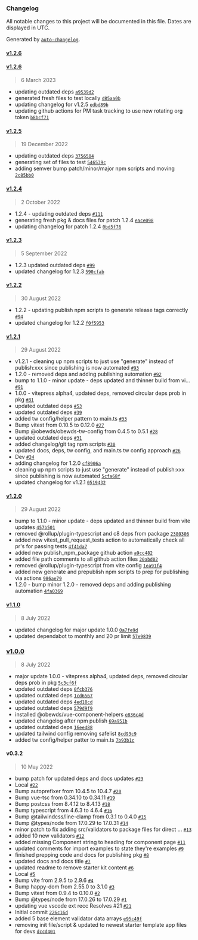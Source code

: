 ### Changelog

All notable changes to this project will be documented in this file. Dates are displayed in UTC.

Generated by [`auto-changelog`](https://github.com/CookPete/auto-changelog).

#### [v1.2.6](https://github.com/obewds/vue-validators/compare/v1.2.6...v1.2.6)

#### [v1.2.6](https://github.com/obewds/vue-validators/compare/v1.2.5...v1.2.6)

> 6 March 2023

- updating outdated deps [`a9539d2`](https://github.com/obewds/vue-validators/commit/a9539d201c3465d6582e2562d898d8d28afa51d7)
- generated fresh files to test locally [`d85aa0b`](https://github.com/obewds/vue-validators/commit/d85aa0b0577bbbea3250cd5916d96d52e01cb660)
- updating changelog for v1.2.5 [`edbd89b`](https://github.com/obewds/vue-validators/commit/edbd89b6f1080f4bff73934ae4abe481209722b0)
- updating github actions for PM task tracking to use new rotating org token [`b8bcf71`](https://github.com/obewds/vue-validators/commit/b8bcf71d0f82d19f63a1fd59cacf03847a095162)

#### [v1.2.5](https://github.com/obewds/vue-validators/compare/v1.2.4...v1.2.5)

> 19 December 2022

- updating outdated deps [`3756504`](https://github.com/obewds/vue-validators/commit/375650412b61526717bb5dce49bd75d38783a4ed)
- generating set of files to test [`546539c`](https://github.com/obewds/vue-validators/commit/546539c8ec52160cdb66a2f3baef98cc231162b5)
- adding semver bump patch/minor/major npm scripts and moving [`2c85bb0`](https://github.com/obewds/vue-validators/commit/2c85bb050969825e54136d8fc51d5ca65549d258)

#### [v1.2.4](https://github.com/obewds/vue-validators/compare/v1.2.3...v1.2.4)

> 2 October 2022

- 1.2.4 - updating outdated deps [`#111`](https://github.com/obewds/vue-validators/pull/111)
- generating fresh pkg & docs files for patch 1.2.4 [`eace098`](https://github.com/obewds/vue-validators/commit/eace0988a28a7e55dc3405e87656faaee179d2c3)
- updating changelog for patch 1.2.4 [`0bd5f76`](https://github.com/obewds/vue-validators/commit/0bd5f766fcb12c11e5046423dcfe1d8b2c142ddd)

#### [v1.2.3](https://github.com/obewds/vue-validators/compare/v1.2.2...v1.2.3)

> 5 September 2022

- 1.2.3 updated outdated deps [`#99`](https://github.com/obewds/vue-validators/pull/99)
- updated changelog for 1.2.3 [`590cfab`](https://github.com/obewds/vue-validators/commit/590cfab48df00c1d15d951fdb3a14af8459dfb0d)

#### [v1.2.2](https://github.com/obewds/vue-validators/compare/v1.2.1...v1.2.2)

> 30 August 2022

- 1.2.2 - updating publish npm scripts to generate release tags correctly [`#94`](https://github.com/obewds/vue-validators/pull/94)
- updated changelog for 1.2.2 [`f0f5953`](https://github.com/obewds/vue-validators/commit/f0f5953862f5747ff3d92e6e8d5381259f7955cc)

#### [v1.2.1](https://github.com/obewds/vue-validators/compare/v1.2.0...v1.2.1)

> 29 August 2022

- v1.2.1 - cleaning up npm scripts to just use "generate" instead of publish:xxx since publishing is now automated [`#93`](https://github.com/obewds/vue-validators/pull/93)
- 1.2.0 - removed deps and adding publishing automation [`#92`](https://github.com/obewds/vue-validators/pull/92)
- bump to 1.1.0 - minor update - deps updated and thinner build from vi… [`#91`](https://github.com/obewds/vue-validators/pull/91)
- 1.0.0 - vitepress alpha4, updated deps, removed circular deps prob in pkg [`#81`](https://github.com/obewds/vue-validators/pull/81)
- updated outdated deps [`#53`](https://github.com/obewds/vue-validators/pull/53)
- updated outdated deps [`#39`](https://github.com/obewds/vue-validators/pull/39)
- added tw config/helper pattern to main.ts [`#33`](https://github.com/obewds/vue-validators/pull/33)
- Bump vitest from 0.10.5 to 0.12.0 [`#27`](https://github.com/obewds/vue-validators/pull/27)
- Bump @obewds/obewds-tw-config from 0.4.5 to 0.5.1 [`#28`](https://github.com/obewds/vue-validators/pull/28)
- updated outdated deps [`#31`](https://github.com/obewds/vue-validators/pull/31)
- added changelog/git tag npm scripts [`#30`](https://github.com/obewds/vue-validators/pull/30)
- updated docs, deps, tw config, and main.ts tw config approach [`#26`](https://github.com/obewds/vue-validators/pull/26)
- Dev [`#24`](https://github.com/obewds/vue-validators/pull/24)
- adding changelog for 1.2.0 [`cf8906a`](https://github.com/obewds/vue-validators/commit/cf8906aa7fb8031078b70ae933832deb5c00722e)
- cleaning up npm scripts to just use "generate" instead of publish:xxx since publishing is now automated [`5cfa68f`](https://github.com/obewds/vue-validators/commit/5cfa68f5ff0eda2cfefa6298258038e32a5038ee)
- updated changelog for v1.2.1 [`0519432`](https://github.com/obewds/vue-validators/commit/0519432f7674c367ec38f87f70bac3497390ab0e)

#### [v1.2.0](https://github.com/obewds/vue-validators/compare/v1.1.0...v1.2.0)

> 29 August 2022

- bump to 1.1.0 - minor update - deps updated and thinner build from vite updates [`457b501`](https://github.com/obewds/vue-validators/commit/457b50104c0fa7e8309230acfa390afa6706a3cb)
- removed @rollup/plugin-typescript and c8 deps from package [`2380306`](https://github.com/obewds/vue-validators/commit/2380306a597ab2ca07d232ba07a2fa2a38ea430c)
- added new vitest_pull_request_tests action to automatically check all pr's for passing tests [`4f41da7`](https://github.com/obewds/vue-validators/commit/4f41da755c7cb1f24ba0060fa05aee52a7aee07c)
- added new publish_npm_package github action [`a9cc482`](https://github.com/obewds/vue-validators/commit/a9cc482089eac488ce9f40f16cd0da36f74f5e68)
- added file path comments to all github action files [`20abd02`](https://github.com/obewds/vue-validators/commit/20abd0274c5f78b6a07bbe8be7a7e6b6c2b8254c)
- removed @rollup/plugin-typescript from vite config [`1ea91f4`](https://github.com/obewds/vue-validators/commit/1ea91f4d8f0d41109dcdb6fcc96c4eccffd701d4)
- added new generate and prepublish npm scripts to prep for publishing via actions [`986ae79`](https://github.com/obewds/vue-validators/commit/986ae79127c81c390162fbc34f07fb1571230b9c)
- 1.2.0 - bump minor 1.2.0 - removed deps and adding publishing automation [`4fa0369`](https://github.com/obewds/vue-validators/commit/4fa0369b87aabde82da446f32e8f4b687d9602fd)

#### [v1.1.0](https://github.com/obewds/vue-validators/compare/v1.0.0...v1.1.0)

> 8 July 2022

- updated changelog for major update 1.0.0 [`0a7fe9d`](https://github.com/obewds/vue-validators/commit/0a7fe9dfd2aafee3d31168d881cb319cbfb28d62)
- updated dependabot to monthly and 20 pr limit [`57e9839`](https://github.com/obewds/vue-validators/commit/57e9839db5bb4c93b4a9dd7a799cac9360a98883)

### [v1.0.0](https://github.com/obewds/vue-validators/compare/v0.3.2...v1.0.0)

> 8 July 2022

- major update 1.0.0 - vitepress alpha4, updated deps, removed circular deps prob in pkg [`5c3cf6f`](https://github.com/obewds/vue-validators/commit/5c3cf6f7a3d19d8b1c4e8dfbeac86540251def00)
- updated outdated deps [`0fcb376`](https://github.com/obewds/vue-validators/commit/0fcb3765bf0d2dd9a5ed40be37d4262da631cab1)
- updated outdated deps [`1cd6567`](https://github.com/obewds/vue-validators/commit/1cd656730b798067d9d023a89dfbcedbc062c84f)
- updated outdated deps [`4ed18cd`](https://github.com/obewds/vue-validators/commit/4ed18cda9a85066157d306cb0f945a1b4f40f27b)
- updated outdated deps [`579d9f9`](https://github.com/obewds/vue-validators/commit/579d9f91873e8ee3f787e12b131ca57985ead73e)
- installed @obewds/vue-component-helpers [`e836c4d`](https://github.com/obewds/vue-validators/commit/e836c4ddf2f78ccb0f9e844fbe9c89e39ba735d6)
- updated changelog after npm publish [`69a951b`](https://github.com/obewds/vue-validators/commit/69a951baceeec9590e81687bcb4e4e6d79173b4d)
- updated outdated deps [`16ee488`](https://github.com/obewds/vue-validators/commit/16ee488e1df582a94b224444fc49c8aa80223e5a)
- updated tailwind config removing safelist [`8cd93c9`](https://github.com/obewds/vue-validators/commit/8cd93c90b9493c520786c99818506aff61ed2fab)
- added tw config/helper patter to main.ts [`7b93b1c`](https://github.com/obewds/vue-validators/commit/7b93b1c21024a49fab9c98265e0450a3328a7dc8)

#### v0.3.2

> 10 May 2022

- bump patch for updated deps and docs updates [`#23`](https://github.com/obewds/vue-validators/pull/23)
- Local [`#22`](https://github.com/obewds/vue-validators/pull/22)
- Bump autoprefixer from 10.4.5 to 10.4.7 [`#20`](https://github.com/obewds/vue-validators/pull/20)
- Bump vue-tsc from 0.34.10 to 0.34.11 [`#19`](https://github.com/obewds/vue-validators/pull/19)
- Bump postcss from 8.4.12 to 8.4.13 [`#18`](https://github.com/obewds/vue-validators/pull/18)
- Bump typescript from 4.6.3 to 4.6.4 [`#16`](https://github.com/obewds/vue-validators/pull/16)
- Bump @tailwindcss/line-clamp from 0.3.1 to 0.4.0 [`#15`](https://github.com/obewds/vue-validators/pull/15)
- Bump @types/node from 17.0.29 to 17.0.31 [`#14`](https://github.com/obewds/vue-validators/pull/14)
- minor patch to fix adding src/validators to package files for direct … [`#13`](https://github.com/obewds/vue-validators/pull/13)
- added 10 new validators [`#12`](https://github.com/obewds/vue-validators/pull/12)
- added missing Component string to heading for component page [`#11`](https://github.com/obewds/vue-validators/pull/11)
- updated comments for import examples to state they're examples [`#9`](https://github.com/obewds/vue-validators/pull/9)
- finished prepping code and docs for publishing pkg [`#8`](https://github.com/obewds/vue-validators/pull/8)
- updated docs and docs title [`#7`](https://github.com/obewds/vue-validators/pull/7)
- updated readme to remove starter kit content [`#6`](https://github.com/obewds/vue-validators/pull/6)
- Local [`#5`](https://github.com/obewds/vue-validators/pull/5)
- Bump vite from 2.9.5 to 2.9.6 [`#4`](https://github.com/obewds/vue-validators/pull/4)
- Bump happy-dom from 2.55.0 to 3.1.0 [`#3`](https://github.com/obewds/vue-validators/pull/3)
- Bump vitest from 0.9.4 to 0.10.0 [`#2`](https://github.com/obewds/vue-validators/pull/2)
- Bump @types/node from 17.0.26 to 17.0.29 [`#1`](https://github.com/obewds/vue-validators/pull/1)
- updating vue vscode ext recc Resolves #21 [`#21`](https://github.com/obewds/vue-validators/issues/21)
- Initial commit [`226c16d`](https://github.com/obewds/vue-validators/commit/226c16d9be7a3a46638fa2409f4d68bc23155eff)
- added 5 base element validator data arrays [`e95c49f`](https://github.com/obewds/vue-validators/commit/e95c49fc060d9cf7f29ce76383e4af9a9344510a)
- removing init file/script & updated to newest starter template app files for devs [`dccd401`](https://github.com/obewds/vue-validators/commit/dccd401e229661c3af61ab3a9b12562d0a633b6b)

